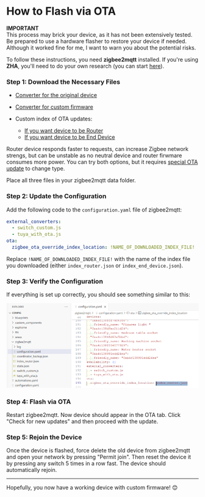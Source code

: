 # How to Flash via OTA  

**IMPORTANT**  
This process may brick your device, as it has not been extensively tested. Be prepared to use a hardware flasher to restore your device if needed. Although it worked fine for me, I want to warn you about the potential risks.  

To follow these instructions, you need **zigbee2mqtt** installed. If you're using **ZHA**, you'll need to do your own research (you can start [here](https://github.com/pvvx/ZigbeeTLc/issues/7)).  

### Step 1: Download the Necessary Files  
- [Converter for the original device](https://github.com/romasku/tuya-zigbee-switch/raw/refs/heads/main/zigbee2mqtt/converters_v1/tuya_with_ota.js)  
- [Converter for custom firmware](https://github.com/romasku/tuya-zigbee-switch/raw/refs/heads/main/zigbee2mqtt/converters_v1/switch_custom.js)  

- Custom index of OTA updates:
  * [If you want device to be Router](https://github.com/romasku/tuya-zigbee-switch/raw/refs/heads/main/zigbee2mqtt/ota/index_router.json)  
  * [If you want device to be End Device](https://github.com/romasku/tuya-zigbee-switch/raw/refs/heads/main/zigbee2mqtt/ota/index_end_device.json)  

Router device responds faster to requests, can increase Zigbee network strengs, but can be unstable as no neutral device and router firwmare consumes more power. You can try both options, but it requires [special OTA update](./change_device_type.md) to change type. 

Place all three files in your zigbee2mqtt data folder.  

### Step 2: Update the Configuration  

Add the following code to the `configuration.yaml` file of zigbee2mqtt:  

```yaml
external_converters:
  - switch_custom.js
  - tuya_with_ota.js
ota:
  zigbee_ota_override_index_location: !NAME_OF_DOWNLOADED_INDEX_FILE!
```

Replace `!NAME_OF_DOWNLOADED_INDEX_FILE!` with the name of the index file you downloaded (either `index_router.json` or `index_end_device.json`).

### Step 3: Verify the Configuration  

If everything is set up correctly, you should see something similar to this:  

![screen_ota_config](images/screen_ota_config.png)  

### Step 4: Flash via OTA

Restart zigbee2mqtt. Now device should appear in the OTA tab. Click "Check for new updates" and then proceed with the update.  


### Step 5: Rejoin the Device  

Once the device is flashed, force delete the old device from zigbee2mqtt and open your network by pressing "Permit join". Then reset the device it by pressing any switch 5 times in a row fast. The device should automatically rejoin.  

---

Hopefully, you now have a working device with custom firmware! 😊  